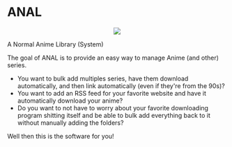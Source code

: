 # ANAL

<div align="center">
 <a href="https://discord.gg/nPBasg6CTW">
  <img src="https://img.shields.io/discord/940821187259404358?color=%237289da&logo=discord&logoColor=white&logoWidth=20&label=" />
  </a>
</div>

A Normal Anime Library (System)

The goal of ANAL is to provide an easy way to manage Anime (and other) series.

- You want to bulk add multiples series, have them download automatically, and then link automatically (even if they're from the 90s)?
- You want to add an RSS feed for your favorite website and have it automatically download your anime?
- Do you want to not have to worry about your favorite downloading program shitting itself and be able to bulk add everything back to it without manually adding the folders?

Well then this is the software for you!
